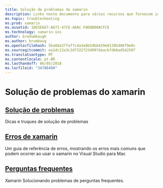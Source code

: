 ```yaml
---
title: Solução de problemas do xamarin
description: Links neste documento para vários recursos que fornecem informações sobre solução de xamarin, uma lista de possíveis erros ao criar aplicativos xamarin e perguntas frequentes.
ms.topic: troubleshooting
ms.prod: xamarin
ms.assetid: 1DE5E667-A671-47CE-A0AC-F0D8B00ACFCE
ms.technology: xamarin-ios
author: bradumbaugh
ms.author: brumbaug
ms.openlocfilehash: 5ba0da3ffaf7c4a3e8b5dbb439e01385406f9e0c
ms.sourcegitcommit: ea1dc12a3c2d7322f234997daacbfdb6ad542507
ms.translationtype: MT
ms.contentlocale: pt-BR
ms.lasthandoff: 06/05/2018
ms.locfileid: "34788498"
---
```

# <a name="troubleshooting-xamarinios"></a>Solução de problemas do xamarin

##  <a name="troubleshootingiostroubleshootingtroubleshootingmd"></a>[Solução de problemas](~/ios/troubleshooting/troubleshooting.md)

Dicas e truques de solução de problemas

##  <a name="xamarinios-errorsiostroubleshootingmtouch-errorsmd"></a>[Erros de xamarin](~/ios/troubleshooting/mtouch-errors.md)

Um guia de referência de erros, mostrando os erros mais comuns que podem ocorrer ao usar o xamarin no Visual Studio para Mac

## <a name="frequently-asked-questionsquestionsindexmd"></a>[Perguntas frequentes](questions/index.md)

Xamarin Solucionando problemas de perguntas frequentes.
